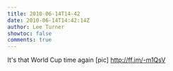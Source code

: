 ```yaml
---
title: 2010-06-14T14-42
date: 2010-06-14T14:42:14Z
author: Lee Turner
showtoc: false
comments: true
---
```


It's that World Cup time again [pic] http://ff.im/-m1QsV

